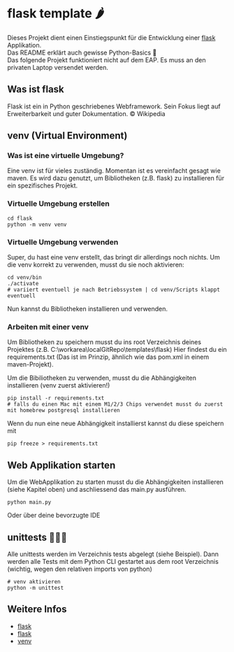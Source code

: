 # flask template 🌶️

Dieses Projekt dient einen Einstiegspunkt für die Entwicklung einer [flask](https://flask.palletsprojects.com/en/) Applikation.\
Das README erkl&auml;rt auch gewisse Python-Basics 🐍\
Das folgende Projekt funktioniert nicht auf dem EAP. Es muss an den privaten Laptop versendet werden.

## Was ist flask

Flask ist ein in Python geschriebenes Webframework.
Sein Fokus liegt auf Erweiterbarkeit und guter Dokumentation.
©️ Wikipedia

## venv (Virtual Environment)

### Was ist eine virtuelle Umgebung?

Eine venv ist für vieles zuständig.
Momentan ist es vereinfacht gesagt wie maven.
Es wird dazu genutzt, um Bibliotheken (z.B. flask) zu installieren für ein spezifisches Projekt.

### Virtuelle Umgebung erstellen

```command
cd flask
python -m venv venv
```

### Virtuelle Umgebung verwenden

Super, du hast eine venv erstellt, das bringt dir allerdings noch nichts.
Um die venv korrekt zu verwenden, musst du sie noch aktivieren:

```command
cd venv/bin
./activate
# variiert eventuell je nach Betriebssystem | cd venv/Scripts klappt eventuell
```

Nun kannst du Bibliotheken installieren und verwenden.

### Arbeiten mit einer venv

Um Bibliotheken zu speichern musst du ins root Verzeichnis deines Projektes (z.B. C:\workarea\localGitRepo\templates\flask)
Hier findest du ein requirements.txt (Das ist im Prinzip, ähnlich wie das pom.xml in einem maven-Projekt).

Um die Bibiliotheken zu verwenden, musst du die Abhängigkeiten installieren (venv zuerst aktivieren!)

```command
pip install -r requirements.txt
# falls du einen Mac mit einem M1/2/3 Chips verwendet musst du zuerst mit homebrew postgresql installieren
```

Wenn du nun eine neue Abhängigkeit installierst kannst du diese speichern mit 

```command
pip freeze > requirements.txt
```

## Web Applikation starten

Um die WebApplikation zu starten musst du die Abhängigkeiten installieren (siehe Kapitel oben) und aschliessend das main.py ausführen.

```command
python main.py
```

Oder &uuml;ber deine bevorzugte IDE

## unittests 👨🏽‍🔬

Alle unittests werden im Verzeichnis tests abgelegt (siehe Beispiel).
Dann werden alle Tests mit dem Python CLI gestartet aus dem root Verzeichnis (wichtig, wegen den relativen imports von python)

```command
# venv aktivieren
python -m unittest
```

## Weitere Infos

* [flask](https://confluence.prod.zkb.ch/display/AE/Flask)
* [flask](https://www.geeksforgeeks.org/flask-rendering-templates/)
* [venv](https://medium.com/analytics-vidhya/virtual-environments-in-python-186cbd4a1b94)
